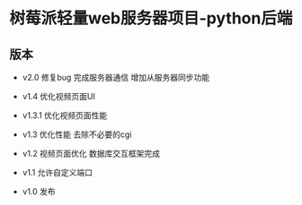 # 树莓派轻量web服务器项目-python后端
##  版本
- v2.0 修复bug 完成服务器通信 增加从服务器同步功能

- v1.4 优化视频页面UI  

- v1.3.1 优化视频页面性能  

- v1.3 优化性能 去除不必要的cgi  

- v1.2 视频页面优化 数据库交互框架完成  

- v1.1 允许自定义端口  

- v1.0 发布  
